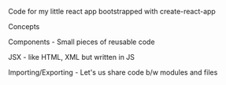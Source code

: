 Code for my little react app bootstrapped with create-react-app

Concepts

Components - Small pieces of reusable code

JSX - like HTML, XML but written in JS

Importing/Exporting - Let's us share code b/w modules and files
